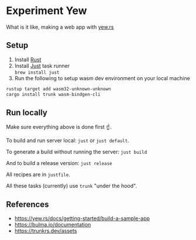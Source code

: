 # Experiment Yew

What is it like, making a web app with [yew.rs](https://yew.rs)

## Setup

1. Install [Rust](https://www.rust-lang.org/tools/install)
2. Install [Just](https://github.com/casey/just) task runner  
    `brew install just`
3. Run the following to setup wasm dev environment on your local machine

```sh
rustup target add wasm32-unknown-unknown
cargo install trunk wasm-bindgen-cli
```
## Run locally

Make sure everything above is done first ☝️.

To build and run server local: `just` or `just default`.

To generate a build without running the server: `just build`

And to build a release version: `just release`

All recipes are in `justfile`.

All these tasks (currently) use `trunk` "under the hood".

## References

- <https://yew.rs/docs/getting-started/build-a-sample-app>
- <https://bulma.io/documentation>
- <https://trunkrs.dev/assets>
